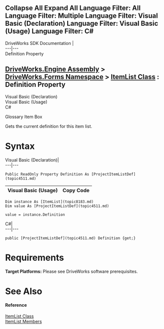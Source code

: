 Collapse All Expand All Language Filter: All  Language Filter: Multiple  Language Filter: Visual Basic (Declaration) Language Filter: Visual Basic (Usage) Language Filter: C#  
---  
DriveWorks SDK Documentation  |   
---|---  
Definition Property   
  
[DriveWorks.Engine Assembly](topic2156.md) > [DriveWorks.Forms Namespace](topic7266.md) > [ItemList Class](topic8183.md) : Definition Property  
---  
  
Visual Basic (Declaration)    
Visual Basic (Usage)    
C# 

Glossary Item Box

Gets the current definition for this item list. 

# Syntax

Visual Basic (Declaration)|   
---|---  
      
    
    Public ReadOnly Property Definition As [ProjectItemListDef](topic4511.md)  
  
Visual Basic (Usage)| Copy Code  
---|---  
      
    
    Dim instance As [ItemList](topic8183.md)
    Dim value As [ProjectItemListDef](topic4511.md)
     
    value = instance.Definition  
  
C#|   
---|---  
      
    
    public [ProjectItemListDef](topic4511.md) Definition {get;}  
  
# Requirements

**Target Platforms:** Please see DriveWorks software prerequisites.

# See Also

#### Reference

[ItemList Class](topic8183.md)   
[ItemList Members](topic8184.md)


